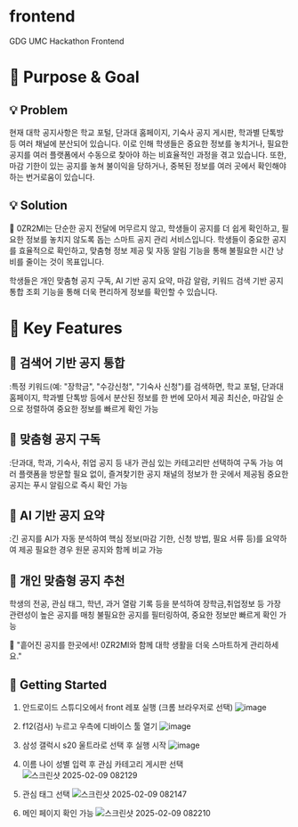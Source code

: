 # frontend

GDG UMC Hackathon Frontend


# 📌 Purpose & Goal
## 💡 Problem
현재 대학 공지사항은 학교 포털, 단과대 홈페이지, 기숙사 공지 게시판, 학과별 단톡방 등 여러 채널에 분산되어 있습니다.
이로 인해 학생들은 중요한 정보를 놓치거나, 필요한 공지를 여러 플랫폼에서 수동으로 찾아야 하는 비효율적인 과정을 겪고 있습니다.
또한, 마감 기한이 있는 공지를 놓쳐 불이익을 당하거나, 중복된 정보를 여러 곳에서 확인해야 하는 번거로움이 있습니다.

## 💡 Solution
📢 0ZR2MI는 단순한 공지 전달에 머무르지 않고, 학생들이 공지를 더 쉽게 확인하고, 필요한 정보를 놓치지 않도록 돕는 스마트 공지 관리 서비스입니다.
학생들이 중요한 공지를 효율적으로 확인하고, 맞춤형 정보 제공 및 자동 알림 기능을 통해 불필요한 시간 낭비를 줄이는 것이 목표입니다.

학생들은 개인 맞춤형 공지 구독, AI 기반 공지 요약, 마감 알람, 키워드 검색 기반 공지 통합 조회 기능을 통해 더욱 편리하게 정보를 확인할 수 있습니다.




# 📌 Key Features

## 🔎 검색어 기반 공지 통합
:특정 키워드(예: "장학금", "수강신청", "기숙사 신청")를 검색하면, 학교 포털, 단과대 홈페이지, 학과별 단톡방 등에서 분산된 정보를 한 번에 모아서 제공
최신순, 마감일 순으로 정렬하여 중요한 정보를 빠르게 확인 가능

## 🔎 맞춤형 공지 구독
:단과대, 학과, 기숙사, 취업 공지 등 내가 관심 있는 카테고리만 선택하여 구독 가능
여러 플랫폼을 방문할 필요 없이, 즐겨찾기한 공지 채널의 정보가 한 곳에서 제공됨
중요한 공지는 푸시 알림으로 즉시 확인 가능

## 🔎 AI 기반 공지 요약
:긴 공지를 AI가 자동 분석하여 핵심 정보(마감 기한, 신청 방법, 필요 서류 등)를 요약하여 제공
필요한 경우 원문 공지와 함께 비교 가능

## 🔎 개인 맞춤형 공지 추천
학생의 전공, 관심 태그, 학년, 과거 열람 기록 등을 분석하여 장학금,취업정보 등 가장 관련성이 높은 공지를 매칭
불필요한 공지를 필터링하여, 중요한 정보만 빠르게 확인 가능

🚀 "흩어진 공지를 한곳에서! 0ZR2MI와 함께 대학 생활을 더욱 스마트하게 관리하세요." 

## 📌 Getting Started
1. 안드로이드 스튜디오에서 front 레포 실행 (크롬 브라우저로 선택)
![image](https://github.com/user-attachments/assets/e640a703-93a5-4404-b733-b03b06fa2dc2)

2. f12(검사) 누르고 우측에 디바이스 툴 열기
![image](https://github.com/user-attachments/assets/492b07c6-4ec2-4357-afca-1228556b0abc)

3. 삼성 갤럭시 s20 울트라로 선택 후 실행 시작
![image](https://github.com/user-attachments/assets/cdf32e01-0897-46b4-99d2-5621b7054c52)

4. 이름 나이 성별 입력 후 관심 카테고리 게시판 선택
![스크린샷 2025-02-09 082129](https://github.com/user-attachments/assets/66259fa5-261d-403d-9ead-35feae119135)

5. 관심 태그 선택
![스크린샷 2025-02-09 082147](https://github.com/user-attachments/assets/d78ba23b-0f2f-4d1b-b888-65dfcc3dc642)

6. 메인 페이지 확인 가능
![스크린샷 2025-02-09 082210](https://github.com/user-attachments/assets/1530d639-b447-4bdb-b96a-581d6d4a6d5f)

